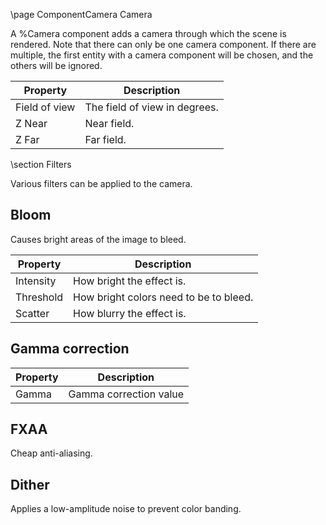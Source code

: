 \page ComponentCamera Camera

A %Camera component adds a camera through which the scene is rendered. Note that there can only be one camera component. If there are multiple, the first entity with a camera component will be chosen, and the others will be ignored.

| Property | Description |
|----------|-------------|
| Field of view | The field of view in degrees. |
| Z Near | Near field. |
| Z Far | Far field. |

\section Filters

Various filters can be applied to the camera.

## Bloom

Causes bright areas of the image to bleed.

| Property | Description |
|----------|-------------|
| Intensity | How bright the effect is. |
| Threshold | How bright colors need to be to bleed. |
| Scatter | How blurry the effect is. |

## Gamma correction

| Property | Description |
|----------|-------------|
| Gamma | Gamma correction value |

## FXAA

Cheap anti-aliasing.

## Dither

Applies a low-amplitude noise to prevent color banding.
